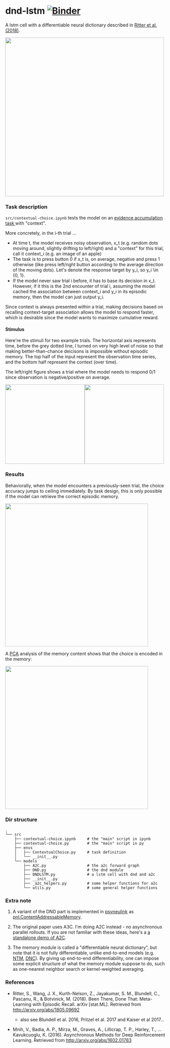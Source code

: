 # dnd-lstm [![Binder](https://mybinder.org/badge_logo.svg)](https://mybinder.org/v2/gh/qihongl/dnd-lstm/master)

A lstm cell with a differentiable neural dictionary described in <a href="https://arxiv.org/abs/1805.09692">Ritter et al. (2018)</a>. 


<img src="https://github.com/qihongl/dnd-lstm/blob/master/figs/dnd-lstm-cell.png" width=500>


### Task description 

`src/contextual-choice.ipynb` tests the model on an 
<a href="https://en.wikipedia.org/wiki/Two-alternative_forced_choice#Behavioural_experiments">evidence accumulation task </a>
with "context". 

More concretely, in the i-th trial ... 

- At time t, the model receives noisy observation, x_t (e.g. random dots moving around, slightly drifting to left/right)
and a "context" for this trial, call it context_i (e.g. an image of an apple)
- The task is to press button 0 if x_t is, on average, negative and press 1 otherwise (like press left/right button according to the average direction of the moving dots). Let's denote the response target by y_i, so y_i \in {0, 1}.  
- If the model never saw trial i before, it has to base its decision in x_t. However, if it this is the 2nd encounter of trial i, assuming the model cached the association between context_i and y_i in its episodic memory, then the model can just output y_i. 


Since context is always presented within a trial, making decisions based on recalling context-target association allows the model to respond faster, which is desirable since the model wants to maximize cumulative reward. 

#### Stimulus

Here're the stimuli for two example trials. The horizontal axis represents time, before the grey dotted line, I turned on very high level of noise so that making better-than-chance deicisons is impossible without episodic memory. The top half of the input represent the observation time series, and the bottom half represent the context (over time). 

The left/right figure shows a trial where the model needs to respond 0/1 since observation is negative/positive on average. 

<img src="https://github.com/qihongl/dnd-lstm/blob/master/figs/eg-0.png" width=250><img src="https://github.com/qihongl/dnd-lstm/blob/master/figs/eg-1.png" width=250>

### Results

Behaviorally, when the model encounters a previously-seen trial, the choice accuracy jumps to ceiling immediately. By task design, this is only possible if the model can retrieve the correct episodic memory. 

<img src="https://github.com/qihongl/dnd-lstm/blob/master/figs/correct-rate.png" width=450>

A 
<a href="https://en.wikipedia.org/wiki/Principal_component_analysis">PCA</a>
analysis of the memory content shows that the choice is encoded in the memory: 

<img src="https://github.com/qihongl/dnd-lstm/blob/master/figs/pc-v.png" width=450>


### Dir structure 

```
.
└── src
    ├── contextual-choice.ipynb     # the "main" script in ipynb
    ├── contextual-choice.py        # the "main" script in py
    ├── envs
    │   ├── ContextualChoice.py     # task definition 
    │   └── __init__.py
    └── models
        ├── A2C.py                  # the a2c forward graph  
        ├── DND.py                  # the dnd module  
        ├── DNDLSTM.py              # a lstm cell with dnd and a2c 
        ├── __init__.py
        ├── _a2c_helpers.py         # some helper functions for a2c
        └── utils.py                # some general helper functions 
```

### Extra note 

1. A variant of the DND part is implemented in 
<a href="https://princetonuniversity.github.io/PsyNeuLink/">psyneulink</a> 
as <a href="https://princetonuniversity.github.io/PsyNeuLink/MemoryFunctions.html?highlight=dnd#psyneulink.core.components.functions.statefulfunctions.memoryfunctions.ContentAddressableMemory">    pnl.ContentAddressableMemory</a>. 

2. The original paper uses A3C. I'm doing A2C instead - no asynchronous parallel rollouts. If you are not familiar with these ideas, here's a <a href="https://github.com/qihongl/demo-advantage-actor-critic">a standalone demo of A2C</a>. 

3. The memory module is called a "differentiable neural dictionary", but note that it is not fully differentiable, unlike end-to-end models (e.g. <a href="https://arxiv.org/abs/1410.5401">NTM</a>, <a href="https://www.nature.com/articles/nature20101/">DNC</a>). 
By giving up end-to-end differentiability, one can impose some explicit structure of what the memory module suppose to do, such as one-nearest neighbor search or kernel-weighted averaging. 


### References

- Ritter, S., Wang, J. X., Kurth-Nelson, Z., Jayakumar, S. M., Blundell, C., Pascanu, R., & Botvinick, M. (2018). Been There, Done That: Meta-Learning with Episodic Recall. arXiv [stat.ML]. Retrieved from http://arxiv.org/abs/1805.09692

    - also see Blundell et al. 2016, Pritzel et al. 2017 and Kaiser et al 2017... 

- Mnih, V., Badia, A. P., Mirza, M., Graves, A., Lillicrap, T. P., Harley, T., … Kavukcuoglu, K. (2016). Asynchronous Methods for Deep Reinforcement Learning. Retrieved from http://arxiv.org/abs/1602.01783

